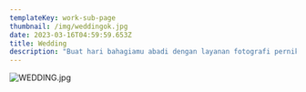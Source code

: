 ```yaml
---
templateKey: work-sub-page
thumbnail: /img/weddingok.jpg
date: 2023-03-16T04:59:59.653Z
title: Wedding
description: "Buat hari bahagiamu abadi dengan layanan fotografi pernikahan profesional dari kami. Kami hadir untuk menangkap setiap momen berharga, dari tatapan pertama hingga senyum bahagia di pelaminan."
---
```

![WEDDING.jpg](/img/WEDDING.jpg)


